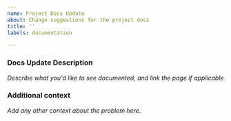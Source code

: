 ```yaml
---
name: Project Docs Update
about: Change suggestions for the project docs
title: ''
labels: documentation

---
```


### Docs Update Description

 _Describe what you'd like to see documented, and link the page if applicable_

### Additional context

_Add any other context about the problem here._
